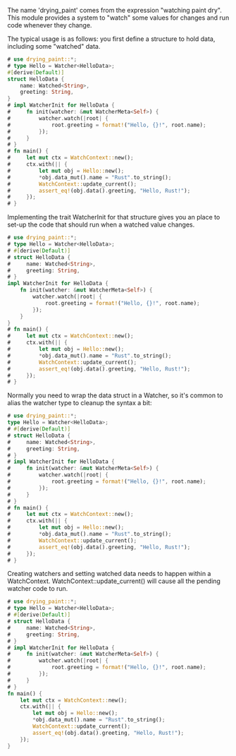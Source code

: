 The name 'drying_paint' comes from the expression "watching paint dry".
This module provides a system to "watch" some values for changes and run
code whenever they change.

The typical usage is as follows: you first define a structure to hold
data, including some "watched" data.

```rust
# use drying_paint::*;
# type Hello = Watcher<HelloData>;
#[derive(Default)]
struct HelloData {
    name: Watched<String>,
    greeting: String,
}
# impl WatcherInit for HelloData {
#     fn init(watcher: &mut WatcherMeta<Self>) {
#         watcher.watch(|root| {
#             root.greeting = format!("Hello, {}!", root.name);
#         });
#     }
# }
# fn main() {
#     let mut ctx = WatchContext::new();
#     ctx.with(|| {
#         let mut obj = Hello::new();
#         *obj.data_mut().name = "Rust".to_string();
#         WatchContext::update_current();
#         assert_eq!(obj.data().greeting, "Hello, Rust!");
#     });
# }
```

Implementing the trait WatcherInit for that structure gives you an place
to set-up the code that should run when a watched value changes.

```rust
# use drying_paint::*;
# type Hello = Watcher<HelloData>;
# #[derive(Default)]
# struct HelloData {
#     name: Watched<String>,
#     greeting: String,
# }
impl WatcherInit for HelloData {
    fn init(watcher: &mut WatcherMeta<Self>) {
        watcher.watch(|root| {
            root.greeting = format!("Hello, {}!", root.name);
        });
    }
}
# fn main() {
#     let mut ctx = WatchContext::new();
#     ctx.with(|| {
#         let mut obj = Hello::new();
#         *obj.data_mut().name = "Rust".to_string();
#         WatchContext::update_current();
#         assert_eq!(obj.data().greeting, "Hello, Rust!");
#     });
# }
```

Normally you need to wrap the data struct in a Watcher, so it's common
to alias the watcher type to cleanup the syntax a bit:
```rust
# use drying_paint::*;
type Hello = Watcher<HelloData>;
# #[derive(Default)]
# struct HelloData {
#     name: Watched<String>,
#     greeting: String,
# }
# impl WatcherInit for HelloData {
#     fn init(watcher: &mut WatcherMeta<Self>) {
#         watcher.watch(|root| {
#             root.greeting = format!("Hello, {}!", root.name);
#         });
#     }
# }
# fn main() {
#     let mut ctx = WatchContext::new();
#     ctx.with(|| {
#         let mut obj = Hello::new();
#         *obj.data_mut().name = "Rust".to_string();
#         WatchContext::update_current();
#         assert_eq!(obj.data().greeting, "Hello, Rust!");
#     });
# }
```
Creating watchers and setting watched data needs to happen within a 
WatchContext. WatchContext::update_current() will cause all the pending
watcher code to run.

```rust
# use drying_paint::*;
# type Hello = Watcher<HelloData>;
# #[derive(Default)]
# struct HelloData {
#     name: Watched<String>,
#     greeting: String,
# }
# impl WatcherInit for HelloData {
#     fn init(watcher: &mut WatcherMeta<Self>) {
#         watcher.watch(|root| {
#             root.greeting = format!("Hello, {}!", root.name);
#         });
#     }
# }
fn main() {
    let mut ctx = WatchContext::new();
    ctx.with(|| {
        let mut obj = Hello::new();
        *obj.data_mut().name = "Rust".to_string();
        WatchContext::update_current();
        assert_eq!(obj.data().greeting, "Hello, Rust!");
    });
}
```
